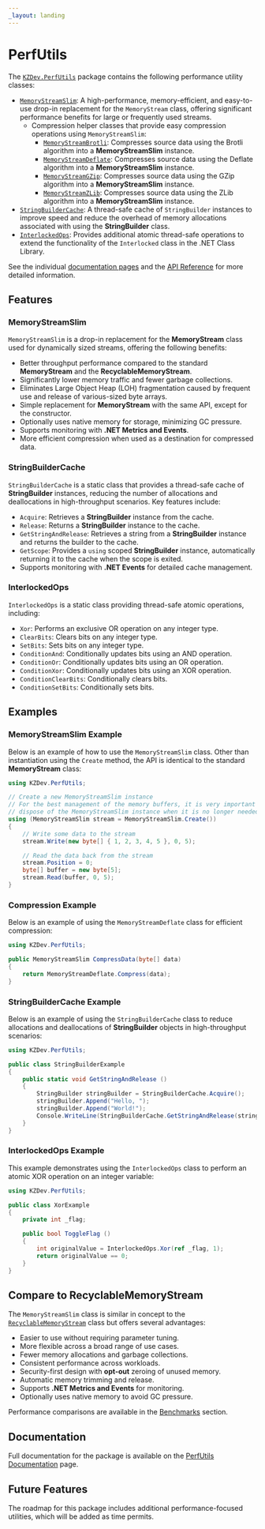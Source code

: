 ```yaml
---
_layout: landing
---
```


# PerfUtils

The [`KZDev.PerfUtils`](https://www.nuget.org/packages/KZDev.PerfUtils) package contains the following performance utility classes:

- [`MemoryStreamSlim`](./articles/memorystreamslim.md): A high-performance, memory-efficient, and easy-to-use drop-in replacement for the `MemoryStream` class, offering significant performance benefits for large or frequently used streams.
  - Compression helper classes that provide easy compression operations using `MemoryStreamSlim`:
    - [`MemoryStreamBrotli`](xref:KZDev.PerfUtils.MemoryStreamBrotli): Compresses source data using the Brotli algorithm into a **MemoryStreamSlim** instance.
    - [`MemoryStreamDeflate`](xref:KZDev.PerfUtils.MemoryStreamDeflate): Compresses source data using the Deflate algorithm into a **MemoryStreamSlim** instance.
    - [`MemoryStreamGZip`](xref:KZDev.PerfUtils.MemoryStreamGZip): Compresses source data using the GZip algorithm into a **MemoryStreamSlim** instance.
    - [`MemoryStreamZLib`](xref:KZDev.PerfUtils.MemoryStreamZLib): Compresses source data using the ZLib algorithm into a **MemoryStreamSlim** instance.
- [`StringBuilderCache`](./articles/stringbuildercache.md): A thread-safe cache of `StringBuilder` instances to improve speed and reduce the overhead of memory allocations associated with using the **StringBuilder** class.
- [`InterlockedOps`](./articles/interlockedops.md): Provides additional atomic thread-safe operations to extend the functionality of the `Interlocked` class in the .NET Class Library.

See the individual [documentation pages](./articles/getting-started.md) and the [API Reference](xref:KZDev.PerfUtils) for more detailed information.

## Features

### MemoryStreamSlim

`MemoryStreamSlim` is a drop-in replacement for the **MemoryStream** class used for dynamically sized streams, offering the following benefits:

- Better throughput performance compared to the standard **MemoryStream** and the **RecyclableMemoryStream**.
- Significantly lower memory traffic and fewer garbage collections.
- Eliminates Large Object Heap (LOH) fragmentation caused by frequent use and release of various-sized byte arrays.
- Simple replacement for **MemoryStream** with the same API, except for the constructor.
- Optionally uses native memory for storage, minimizing GC pressure.
- Supports monitoring with **.NET Metrics and Events**.
- More efficient compression when used as a destination for compressed data.

### StringBuilderCache

`StringBuilderCache` is a static class that provides a thread-safe cache of **StringBuilder** instances, reducing the number of allocations and deallocations in high-throughput scenarios. Key features include:

- `Acquire`: Retrieves a **StringBuilder** instance from the cache.
- `Release`: Returns a **StringBuilder** instance to the cache.
- `GetStringAndRelease`: Retrieves a string from a **StringBuilder** instance and returns the builder to the cache.
- `GetScope`: Provides a `using` scoped **StringBuilder** instance, automatically returning it to the cache when the scope is exited.
- Supports monitoring with **.NET Events** for detailed cache management.

### InterlockedOps

`InterlockedOps` is a static class providing thread-safe atomic operations, including:

- `Xor`: Performs an exclusive OR operation on any integer type.
- `ClearBits`: Clears bits on any integer type.
- `SetBits`: Sets bits on any integer type.
- `ConditionAnd`: Conditionally updates bits using an AND operation.
- `ConditionOr`: Conditionally updates bits using an OR operation.
- `ConditionXor`: Conditionally updates bits using an XOR operation.
- `ConditionClearBits`: Conditionally clears bits.
- `ConditionSetBits`: Conditionally sets bits.

## Examples

### MemoryStreamSlim Example

Below is an example of how to use the `MemoryStreamSlim` class. Other than instantiation using the `Create` method, the API is identical to the standard **MemoryStream** class:

```csharp
using KZDev.PerfUtils;

// Create a new MemoryStreamSlim instance
// For the best management of the memory buffers, it is very important to
// dispose of the MemoryStreamSlim instance when it is no longer needed.
using (MemoryStreamSlim stream = MemoryStreamSlim.Create())
{
    // Write some data to the stream
    stream.Write(new byte[] { 1, 2, 3, 4, 5 }, 0, 5);

    // Read the data back from the stream
    stream.Position = 0;
    byte[] buffer = new byte[5];
    stream.Read(buffer, 0, 5);
}
```

### Compression Example

Below is an example of using the `MemoryStreamDeflate` class for efficient compression:

```csharp
using KZDev.PerfUtils;

public MemoryStreamSlim CompressData(byte[] data)
{
    return MemoryStreamDeflate.Compress(data);
}
```

### StringBuilderCache Example

Below is an example of using the `StringBuilderCache` class to reduce allocations and deallocations of **StringBuilder** objects in high-throughput scenarios:

```csharp
using KZDev.PerfUtils;

public class StringBuilderExample
{
    public static void GetStringAndRelease ()
    {
        StringBuilder stringBuilder = StringBuilderCache.Acquire();
        stringBuilder.Append("Hello, ");
        stringBuilder.Append("World!");
        Console.WriteLine(StringBuilderCache.GetStringAndRelease(stringBuilder));
    }
}
```


### InterlockedOps Example

This example demonstrates using the `InterlockedOps` class to perform an atomic XOR operation on an integer variable:

```csharp
using KZDev.PerfUtils;

public class XorExample
{
    private int _flag;

    public bool ToggleFlag ()
    {
        int originalValue = InterlockedOps.Xor(ref _flag, 1);
        return originalValue == 0;
    }
}
```

## Compare to RecyclableMemoryStream

The `MemoryStreamSlim` class is similar in concept to the [`RecyclableMemoryStream`](https://www.nuget.org/packages/Microsoft.IO.RecyclableMemoryStream) class but offers several advantages:

- Easier to use without requiring parameter tuning.
- More flexible across a broad range of use cases.
- Fewer memory allocations and garbage collections.
- Consistent performance across workloads.
- Security-first design with **opt-out** zeroing of unused memory.
- Automatic memory trimming and release.
- Supports **.NET Metrics and Events** for monitoring.
- Optionally uses native memory to avoid GC pressure.

Performance comparisons are available in the [Benchmarks](./articles/memorystream-benchmarks.md) section.

## Documentation

Full documentation for the package is available on the [PerfUtils Documentation](articles/getting-started.md) page.

## Future Features

The roadmap for this package includes additional performance-focused utilities, which will be added as time permits.
